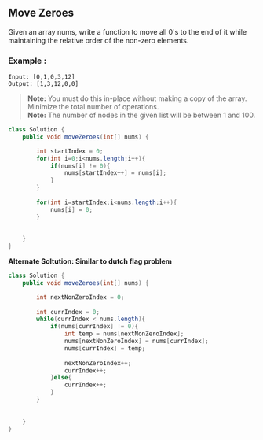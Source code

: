 ## Move Zeroes

Given an array nums, write a function to move all 0's to the end of it while maintaining the relative order of the non-zero elements.



### Example :
```
Input: [0,1,0,3,12]
Output: [1,3,12,0,0]
```

> **Note:** You must do this in-place without making a copy of the array. Minimize the total number of operations.  
> **Note:** The number of nodes in the given list will be between 1 and 100.
 

```java
class Solution {
    public void moveZeroes(int[] nums) {

        int startIndex = 0;
        for(int i=0;i<nums.length;i++){
            if(nums[i] != 0){
                nums[startIndex++] = nums[i];
            }
        }
        
        for(int i=startIndex;i<nums.length;i++){
            nums[i] = 0;
        }
        
        
    }
}
```  

**Alternate Soltution: Similar to dutch flag problem**  
```java
class Solution {
    public void moveZeroes(int[] nums) {

        int nextNonZeroIndex = 0;
        
        int currIndex = 0;
        while(currIndex < nums.length){
            if(nums[currIndex] != 0){
                int temp = nums[nextNonZeroIndex];
                nums[nextNonZeroIndex] = nums[currIndex];
                nums[currIndex] = temp;
                
                nextNonZeroIndex++;
                currIndex++;
            }else{
                currIndex++;
            }
        }
        
        
    }
}
```  
